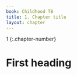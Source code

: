 ```yaml
---
book: Childhood TB
title: 1. Chapter title
layout: chapter
---
```


1
{:.chapter-number}

# First heading

